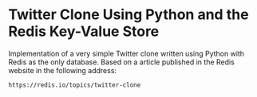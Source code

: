 # Twitter Clone Using Python and the Redis Key-Value Store

Implementation of a very simple Twitter clone written using Python with Redis as the only database.
Based on a article published in the Redis website in the following address:

```
https://redis.io/topics/twitter-clone
```

